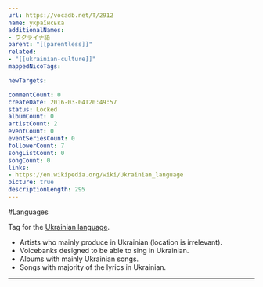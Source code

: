 ```yaml
---
url: https://vocadb.net/T/2912
name: українська
additionalNames: 
- ウクライナ語
parent: "[[parentless]]"
related:
- "[[ukrainian-culture]]"
mappedNicoTags:

newTargets:

commentCount: 0
createDate: 2016-03-04T20:49:57
status: Locked
albumCount: 0
artistCount: 2
eventCount: 0
eventSeriesCount: 0
followerCount: 7
songListCount: 0
songCount: 0
links: 
- https://en.wikipedia.org/wiki/Ukrainian_language
picture: true
descriptionLength: 295
---
```


#Languages

Tag for the [Ukrainian language](https://en.wikipedia.org/wiki/Ukrainian_language).

- Artists who mainly produce in Ukrainian (location is irrelevant).
- Voicebanks designed to be able to sing in Ukrainian.
- Albums with mainly Ukrainian songs.
- Songs with majority of the lyrics in Ukrainian.

---

